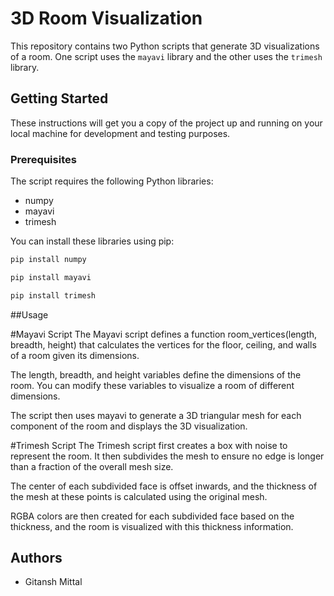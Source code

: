 # 3D Room Visualization

This repository contains two Python scripts that generate 3D visualizations of a room. One script uses the `mayavi` library and the other uses the `trimesh` library.

## Getting Started

These instructions will get you a copy of the project up and running on your local machine for development and testing purposes.

### Prerequisites

The script requires the following Python libraries:

- numpy
- mayavi
- trimesh

You can install these libraries using pip:

```bash
pip install numpy
```

```bash
pip install mayavi
```
```bash
pip install trimesh
```

##Usage

#Mayavi Script
The Mayavi script defines a function room_vertices(length, breadth, height) that calculates the vertices for the floor, ceiling, and walls of a room given its dimensions.

The length, breadth, and height variables define the dimensions of the room. You can modify these variables to visualize a room of different dimensions.

The script then uses mayavi to generate a 3D triangular mesh for each component of the room and displays the 3D visualization.

#Trimesh Script
The Trimesh script first creates a box with noise to represent the room. It then subdivides the mesh to ensure no edge is longer than a fraction of the overall mesh size.

The center of each subdivided face is offset inwards, and the thickness of the mesh at these points is calculated using the original mesh.

RGBA colors are then created for each subdivided face based on the thickness, and the room is visualized with this thickness information.

## Authors

- Gitansh Mittal
